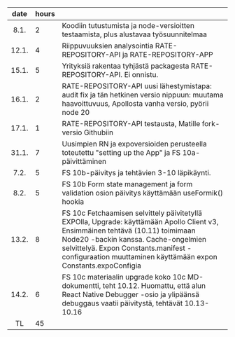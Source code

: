 |date | hours |  |
|:--:|:--|:----|
|8.1.|2| Koodiin tutustumista ja node-versioitten testaamista, plus alustavaa työsuunnitelmaa|
|12.1.|4| Riippuvuuksien analysointia RATE-REPOSITORY-API ja RATE-REPOSITORY-APP|
|15.1.|5| Yrityksiä rakentaa tyhjästä packagesta RATE-REPOSITORY-API. Ei onnistu.|
|16.1.|2| RATE-REPOSITORY-API uusi lähestymistapa: audit fix ja tän hetkinen versio nippuun: muutama haavoittuvuus, Apollosta vanha versio, pyörii node 20|
|17.1.|1| RATE-REPOSITORY-API testausta, Matille fork-versio Githubiin|
|31.1.|7| Uusimpien RN ja expoversioiden perusteella toteutettu "setting up the App" ja FS 10a-päivittäminen|
|7.2.|5| FS 10b-päivitys ja tehtävien 3-10 läpikäynti.|
|8.2.|5| FS 10b Form state management ja form validation osion päivitys käyttämään useFormik() hookia|
|13.2.|8 | FS 10c Fetchaamisen selvittely päivitetyllä EXPOlla, Upgrade: käyttämään Apollo Client v3, Ensimmäinen tehtävä (10.11) toimimaan Node20 -backin kanssa. Cache-ongelmien selvittelyä. Expon Constants.manifest -configuraation muuttaminen käyttämään expon Constants.expoConfigia|
|14.2.|6| FS 10c materiaalin upgrade koko 10c MD-dokumentti, teht 10.12. Huomattu, että alun React Native Debugger -osio ja ylipäänsä debuggaus vaatii päivitystä,  tehtävät 10.13-10.16|
|TL|45| |

